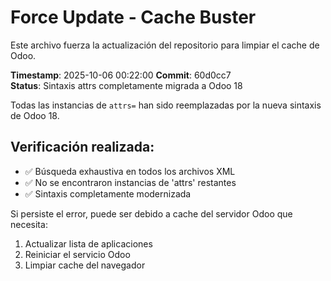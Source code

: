 # Force Update - Cache Buster

Este archivo fuerza la actualización del repositorio para limpiar el cache de Odoo.

**Timestamp**: 2025-10-06 00:22:00
**Commit**: 60d0cc7  
**Status**: Sintaxis attrs completamente migrada a Odoo 18

Todas las instancias de `attrs=` han sido reemplazadas por la nueva sintaxis de Odoo 18.

## Verificación realizada:
- ✅ Búsqueda exhaustiva en todos los archivos XML
- ✅ No se encontraron instancias de 'attrs' restantes
- ✅ Sintaxis completamente modernizada

Si persiste el error, puede ser debido a cache del servidor Odoo que necesita:
1. Actualizar lista de aplicaciones
2. Reiniciar el servicio Odoo
3. Limpiar cache del navegador